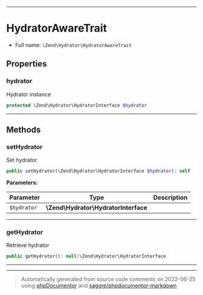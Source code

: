 ***

# HydratorAwareTrait





* Full name: `\Zend\Hydrator\HydratorAwareTrait`



## Properties


### hydrator

Hydrator instance

```php
protected \Zend\Hydrator\HydratorInterface $hydrator
```






***

## Methods


### setHydrator

Set hydrator

```php
public setHydrator(\Zend\Hydrator\HydratorInterface $hydrator): self
```








**Parameters:**

| Parameter | Type | Description |
|-----------|------|-------------|
| `$hydrator` | **\Zend\Hydrator\HydratorInterface** |  |




***

### getHydrator

Retrieve hydrator

```php
public getHydrator(): null|\Zend\Hydrator\HydratorInterface
```











***

***
> Automatically generated from source code comments on 2022-06-25 using [phpDocumentor](http://www.phpdoc.org/) and [saggre/phpdocumentor-markdown](https://github.com/Saggre/phpDocumentor-markdown)

